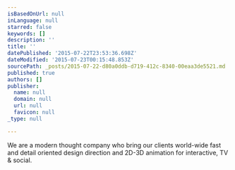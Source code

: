 ```yaml
---
isBasedOnUrl: null
inLanguage: null
starred: false
keywords: []
description: ''
title: ''
datePublished: '2015-07-22T23:53:36.698Z'
dateModified: '2015-07-23T00:15:48.853Z'
sourcePath: _posts/2015-07-22-d80a0ddb-d719-412c-8340-00eaa3de5521.md
published: true
authors: []
publisher:
  name: null
  domain: null
  url: null
  favicon: null
_type: null

---
```

We are a modern thought company who bring our clients world-wide fast and detail oriented design direction and 2D-3D animation for interactive, TV & social.